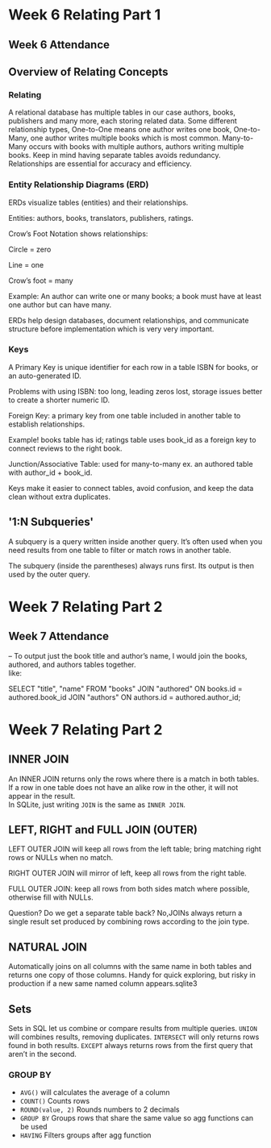 # Week 6 Relating Part 1

## Week 6 Attendance


## Overview of Relating Concepts
### Relating
A relational database has multiple tables in our case authors, books, publishers and many more, each storing related data.
 Some different relationship types, One-to-One means one author writes one book, One-to-Many, one author writes multiple books which is most common. Many-to-Many occurs with books with multiple authors, authors writing multiple books. Keep in mind having separate tables avoids redundancy.
Relationships are essential for accuracy and efficiency.

### Entity Relationship Diagrams (ERD)
ERDs visualize tables (entities) and their relationships.

Entities: authors, books, translators, publishers, ratings.

Crow’s Foot Notation shows relationships:

Circle = zero

Line = one

Crow’s foot = many

Example: An author can write one or many books; a book must have at least one author but can have many.

ERDs help design databases, document relationships, and communicate structure before implementation which is very very important.

### Keys
A Primary Key is unique identifier for each row in a table ISBN for books, or an auto-generated ID.

Problems with using ISBN: too long, leading zeros lost, storage issues better to create a shorter numeric ID.

Foreign Key: a primary key from one table included in another table to establish relationships.

Example! books table has id; ratings table uses book_id as a foreign key to connect reviews to the right book.

Junction/Associative Table: used for many-to-many ex. an authored table with author_id + book_id.

Keys make it easier to connect tables, avoid confusion, and keep the data clean without extra duplicates.

## '1:N Subqueries'
A subquery is a query written inside another query. It’s often used when you need results from one table to filter or match rows in another table.

The subquery (inside the parentheses) always runs first.
 Its output is then used by the outer query.

# Week 7 Relating Part 2

 ## Week 7 Attendance  
– To output just the book title and author’s name, I would join the books, authored, and authors tables together.  
like:  

SELECT "title", "name"
FROM "books"
JOIN "authored" ON books.id = authored.book_id
JOIN "authors" ON authors.id = authored.author_id;

# Week 7 Relating Part 2
## INNER JOIN  
An INNER JOIN returns only the rows where there is a match in both tables.  If a row in one table does not have an alike row in the other, it will not appear in the result.  
In SQLite, just writing `JOIN` is the same as `INNER JOIN`.  


## LEFT, RIGHT and FULL JOIN (OUTER)

LEFT OUTER JOIN will keep all rows from the left table; bring matching right rows or NULLs when no match.

RIGHT OUTER JOIN will mirror of left, keep all rows from the right table.


FULL OUTER JOIN: keep all rows from both sides match where possible, otherwise fill with NULLs.

Question? Do we get a separate table back? No,JOINs always return a single result set produced by combining rows according to the join type.

## NATURAL JOIN

Automatically joins on all columns with the same name in both tables and returns one copy of those columns.
Handy for quick exploring, but risky in production if a new same named column appears.sqlite3 

## Sets
 Sets in SQL let us combine or compare results from multiple queries.
`UNION` will combines results, removing duplicates.
`INTERSECT` will only returns rows found in both results.
`EXCEPT` always returns rows from the first query that aren’t in the second.


### GROUP BY
- `AVG()` will calculates the average of a column
- `COUNT()` Counts rows
- `ROUND(value, 2)` Rounds numbers to 2 decimals
- `GROUP BY` Groups rows that share the same value so agg functions can be used  
- `HAVING` Filters groups after agg function

